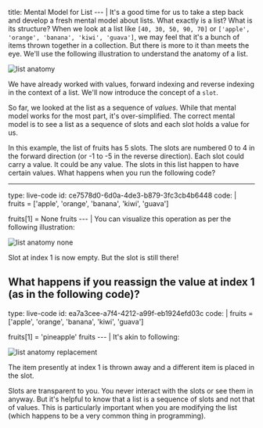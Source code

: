 title: Mental Model for List
--- |
  It's a good time for us to take a step back and develop a fresh mental model about lists. What exactly is a list? What is its structure? When we look at a list like `[40, 30, 50, 90, 70]` or `['apple', 'orange', 'banana', 'kiwi', 'guava']`, we may feel that it's a bunch of items thrown together in a collection. But there is more to it than meets the eye. We'll use the following illustration to understand the anatomy of a list.

  ![list anatomy](assets/img/list-anatomy.svg)

  We have already worked with values, forward indexing and reverse indexing in the context of a list. We'll now introduce the concept of a `slot`.

  So far, we looked at the list as a sequence of _values_. While that mental model works for the most part, it's over-simplified. The correct mental model is to see a list as a sequence of slots and each slot holds a value for us.

  In this example, the list of fruits has 5 slots. The slots are numbered 0 to 4 in the forward direction (or -1 to -5 in the reverse direction). Each slot could carry a value. It could be any value. The slots in this list happen to have certain values. What happens when you run the following code?

---
type: live-code
id: ce7578d0-6d0a-4de3-b879-3fc3cb4b6448
code: |
  fruits = ['apple', 'orange', 'banana', 'kiwi', 'guava']

  fruits[1] = None
  fruits
--- |
  You can visualize this operation as per the following illustration:

  ![list anatomy none](assets/img/list-anatomy-none.svg)

  Slot at index 1 is now empty. But the slot is still there!

  What happens if you reassign the value at index 1 (as in the following code)?
---
type: live-code
id: ea7a3cee-a7f4-4212-a99f-eb1924efd03c
code: |
  fruits = ['apple', 'orange', 'banana', 'kiwi', 'guava']

  fruits[1] = 'pineapple'
  fruits
--- |
  It's akin to following:

  ![list anatomy replacement](assets/img/list-anatomy-replacement.svg)

  The item presently at index 1 is thrown away and a different item is placed in the slot.

  Slots are transparent to you. You never interact with the slots or see them in anyway. But it's helpful to know that a list is a sequence of slots and not that of values. This is particularly important when you are modifying the list (which happens to be a very common thing in programming).
